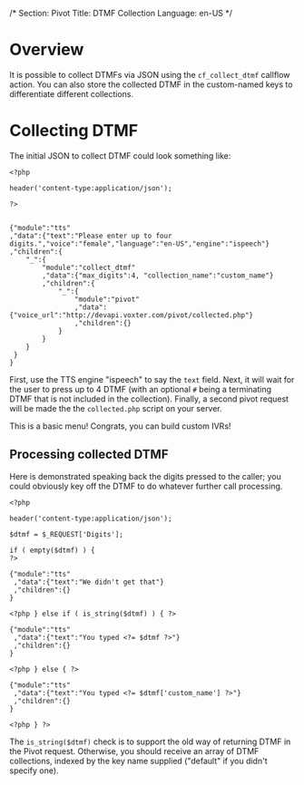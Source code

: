 /*
Section: Pivot
Title: DTMF Collection
Language: en-US
*/

# Overview

It is possible to collect DTMFs via JSON using the `cf_collect_dtmf` callflow action. You can also store the collected DTMF in the custom-named keys to differentiate different collections.

# Collecting DTMF

The initial JSON to collect DTMF could look something like:

    <?php

    header('content-type:application/json');

    ?>


    {"module":"tts"
    ,"data":{"text":"Please enter up to four digits.","voice":"female","language":"en-US","engine":"ispeech"}
    ,"children":{
        "_":{
            "module":"collect_dtmf"
            ,"data":{"max_digits":4, "collection_name":"custom_name"}
            ,"children":{
                "_":{
                    "module":"pivot"
                    ,"data":{"voice_url":"http://devapi.voxter.com/pivot/collected.php"}
                    ,"children":{}
                }
            }
        }
     }
    }

First, use the TTS engine "ispeech" to say the `text` field. Next, it will wait for the user to press up to 4 DTMF (with an optional `#` being a terminating DTMF that is not included in the collection). Finally, a second pivot request will be made the the `collected.php` script on your server.

This is a basic menu! Congrats, you can build custom IVRs!

## Processing collected DTMF

Here is demonstrated speaking back the digits pressed to the caller; you could obviously key off the DTMF to do whatever further call processing.

    <?php

    header('content-type:application/json');

    $dtmf = $_REQUEST['Digits'];

    if ( empty($dtmf) ) {
    ?>

    {"module":"tts"
     ,"data":{"text":"We didn't get that"}
     ,"children":{}
    }

    <?php } else if ( is_string($dtmf) ) { ?>

    {"module":"tts"
     ,"data":{"text":"You typed <?= $dtmf ?>"}
     ,"children":{}
    }

    <?php } else { ?>

    {"module":"tts"
     ,"data":{"text":"You typed <?= $dtmf['custom_name'] ?>"}
     ,"children":{}
    }

    <?php } ?>

The `is_string($dtmf)` check is to support the old way of returning DTMF in the Pivot request. Otherwise, you should receive an array of DTMF collections, indexed by the key name supplied ("default" if you didn't specify one).
